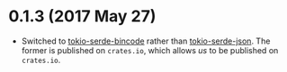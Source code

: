 # 0.1.3 (2017 May 27)

- Switched to
  [tokio-serde-bincode](https://crates.io/crates/tokio-serde-bincode) rather
  than [tokio-serde-json](https://crates.io/crates/tokio-serde-json). The
  former is published on `crates.io`, which allows *us* to be published on
  `crates.io`.
